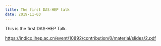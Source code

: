 ```yaml
---
title: The first DAS-HEP talk
date: 2019-11-03
---
```


This is the first DAS-HEP Talk. 

<https://indico.ihep.ac.cn/event/10892/contribution/0/material/slides/2.pdf>

